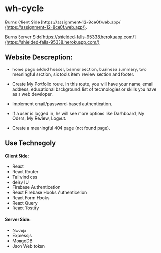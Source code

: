 # wh-cycle

Burns Client Side [https://assignment-12-8ce0f.web.app/](https://assignment-12-8ce0f.web.app/).

Burns Server Side[https://shielded-falls-95338.herokuapp.com/](https://shielded-falls-95338.herokuapp.com/)

## Website Descreption:

- home page added header, banner section, business summary, two meaningful section, six tools item, review section and footer.
- Create My Portfolio route. In this route, you will have your name, email address, educational background, list of technologies or skills you have as a web developer.
- Implement email/password-based authentication.
- If a user is logged in, he will see more options like Dashboard, My Oders, My Review, Logout.

- Create a meaningful 404 page (not found page).

## Use Technogoly

#### Client Side:

- React
- React Router
- Tailwind css
- deisy IU
- Firebase Authenticetion
- React Firebase Hooks Authenticetion
- React Form Hooks
- React Query
- React Tostify

#### Server Side:

- Nodejs
- Expressjs
- MongoDB
- Json Web token
